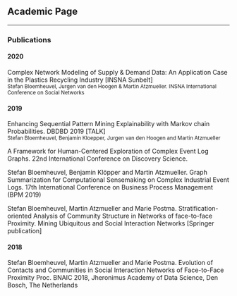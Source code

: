 ## Academic Page

---

### Publications 

#### 2020

Complex Network Modeling of Supply & Demand Data: An Application Case in the Plastics Recycling Industry [INSNA Sunbelt]<br>
<sub>Stefan Bloemheuvel, Jurgen van den Hoogen & Martin Atzmueller. INSNA International Conference on Social Networks</sub>


#### 2019

Enhancing Sequential Pattern Mining Explainability with Markov chain Probabilities. DBDBD 2019 [TALK]<br>
<sup>Stefan Bloemheuvel, Benjamin Kloepper, Jurgen van den Hoogen and Martin Atzmueller</sup>

A Framework for Human-Centered Exploration of Complex Event Log Graphs. 22nd International Conference on Discovery Science.

Stefan Bloemheuvel, Benjamin Klöpper and Martin Atzmueller. Graph Summarization for Computational Sensemaking on Complex Industrial Event Logs. 17th International Conference on Business Process Management (BPM 2019)

Stefan Bloemheuvel, Martin Atzmueller and Marie Postma. Stratification-oriented Analysis of Community Structure in Networks of face-to-face Proximity. Mining Ubiquitous and Social Interaction Networks [Springer publication]

#### 2018

Stefan Bloemheuvel, Martin Atzmueller and Marie Postma. Evolution of Contacts and Communities in Social Interaction Networks of Face-to-Face Proximity Proc. BNAIC 2018, Jheronimus Academy of Data Science, Den Bosch, The Netherlands

